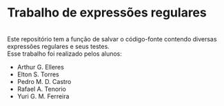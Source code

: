 <h1>Trabalho de expressões regulares</h1>
<br>Este repositório tem a função de salvar o código-fonte contendo diversas expressões regulares e seus testes.
<br>Esse trabalho foi realizado pelos alunos:
<ul>
<li>Arthur G. Elleres</li>
<li>Elton S. Torres</li>
<li>Pedro M. D. Castro</li>
<li>Rafael A. Tenorio</li>
<li>Yuri G. M. Ferreira</li>
</ul>
    
